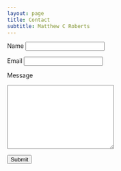 ```yaml
---
layout: page
title: Contact
subtitle: Matthew C Roberts
---
```


<form action="https://liveformhq.com/form/90fa4d30-2b94-4bc1-ba14-dee5d4dffc77" method="POST" accept-charset="utf-8">
  <input type="hidden" name="_utf8" value="✓">

  <!--
    NOTE: This is an optional field, if your form has a field named '_redirect',
    The user will be redirected to this page after the submission is saved
  -->
  <input type="hidden" value="http://www.kernmantlegroup.com" name="_redirect" />

  <label for="name">Name</label>
  <input type="text" id="name" name="name"> <br />

  <label for="email">Email</label>
  <input type="text" id="email" name="email"> <br />
  
 <label for="textarea">Message</label>
   <textarea name="textarea" id="textarea" style="width:250px;height:150px;"></textarea>

  <button type="submit">Submit</button>
</form>


